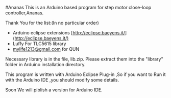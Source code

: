 #Ananas
This is an Arduino based program for step motor close-loop controller,Ananas.

Thank You for the list:(In no particular order)

- Arduino eclipse extensions [http://eclipse.baeyens.it/](http://eclipse.baeyens.it/)
- Luffy For TLC5615 library
- mylife1213@gmail.com for QUN 


Necessary library is in the file, lib.zip. Please extract them into the "library" folder in Arduino installation directory.

This program is written with Arduino Eclipse Plug-in ,So if you want to Run it with the Arduino IDE ,you should modify some details.

Soon We will piblish a version for Arduino IDE.
